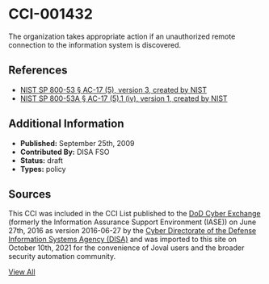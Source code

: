 # CCI-001432

The organization takes appropriate action if an unauthorized remote connection to the information system is discovered.

## References ##

* [NIST SP 800-53 § AC-17 (5), version 3, created by NIST](http://csrc.nist.gov/publications/PubsSPs.html)
* [NIST SP 800-53A § AC-17 (5).1 (iv), version 1, created by NIST](http://csrc.nist.gov/publications/PubsSPs.html)


## Additional Information ##

* **Published:** September 25th, 2009
* **Contributed By:** DISA FSO
* **Status:** draft
* **Types:** policy

## Sources ##

This CCI was included in the CCI List published to the [DoD Cyber Exchange](https://public.cyber.mil/stigs/cci/)
(formerly the Information Assurance Support Environment (IASE)) on June 27th, 2016 as version
2016-06-27 by the [Cyber Directorate of the Defense Information Systems Agency (DISA)](https://public.cyber.mil/about-cyber/)
and was imported to this site on October 10th, 2021 for the convenience of Joval users and the broader
security automation community.

[View All](../README.md)
